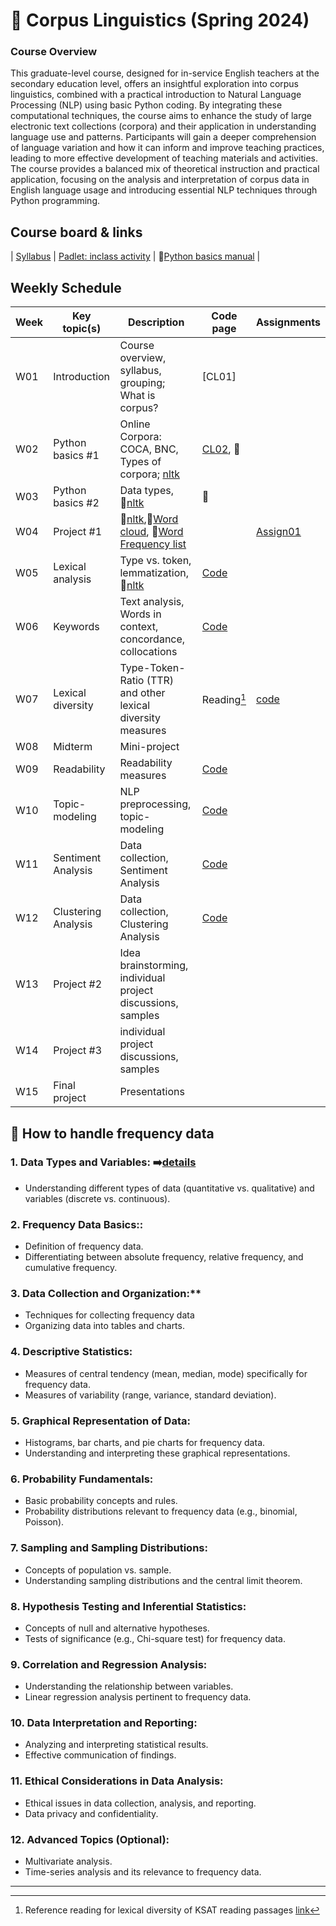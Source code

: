 # 🌿 Corpus Linguistics (Spring 2024)
### Course Overview

This graduate-level course, designed for in-service English teachers at the secondary education level, offers an insightful exploration into corpus linguistics, combined with a practical introduction to Natural Language Processing (NLP) using basic Python coding. By integrating these computational techniques, the course aims to enhance the study of large electronic text collections (corpora) and their application in understanding language use and patterns. Participants will gain a deeper comprehension of language variation and how it can inform and improve teaching practices, leading to more effective development of teaching materials and activities. The course provides a balanced mix of theoretical instruction and practical application, focusing on the analysis and interpretation of corpus data in English language usage and introducing essential NLP techniques through Python programming.

## Course board & links
| [Syllabus]() | [Padlet: inclass activity]() | 📗[Python basics manual](https://github.com/MK316/Coding4ET/blob/main/README.md) |

## Weekly Schedule

|Week|Key topic(s)|Description|Code page|Assignments|
|--|--|--|--|--|
|W01|Introduction|Course overview, syllabus, grouping; What is corpus?|[CL01]||
|W02|Python basics #1| Online Corpora: COCA, BNC, Types of corpora; [nltk](https://www.nltk.org/book/ch01.html)|[CL02](https://github.com/MK316/Spring2024/blob/main/Corpus/CL02.md), 📗||
|W03|Python basics #2|Data types, 🔸[nltk](https://www.nltk.org/book/ch01.html)|📗||
|W04|Project #1| 🔸[nltk](https://www.nltk.org/book/ch01.html),🔸[Word cloud](https://github.com/MK316/Spring2024/blob/main/Corpus/wordcloud.md), 🔸[Word Frequency list](https://github.com/MK316/Spring2024/blob/main/Corpus/NLP01.ipynb)||[Assign01](https://github.com/MK316/Spring2024/blob/main/Corpus/assignment/assign01.md)|
|W05|Lexical analysis|Type vs. token, lemmatization, 🔸[nltk](https://www.nltk.org/book/ch01.html)|[Code](https://github.com/MK316/Spring2024/blob/main/Corpus/TTR-and-lemmatization.ipynb)||
|W06|Keywords|Text analysis, Words in context, concordance, collocations|[Code](https://github.com/MK316/Spring2024/blob/main/Corpus/Words_in_context.ipynb)||
|W07|Lexical diversity|Type-Token-Ratio (TTR) and other lexical diversity measures|Reading[^1]|[code](https://github.com/MK316/Spring2024/blob/main/Corpus/Lexical-Diversity.ipynb)|
|W08|Midterm|Mini-project|||
|W09|Readability|Readability measures|[Code](https://github.com/MK316/Spring2024/blob/main/Corpus/Readability.ipynb)||
|W10|Topic-modeling| NLP preprocessing, topic-modeling|[Code](https://github.com/MK316/Spring2024/blob/main/Corpus/ClusterAnalysis.ipynb)||
|W11|Sentiment Analysis|Data collection, Sentiment Analysis|[Code](https://github.com/MK316/Spring2024/blob/main/Corpus/SentimentAnalysis.ipynb)||
|W12|Clustering Analysis|Data collection, Clustering Analysis|[Code](https://github.com/MK316/Spring2024/blob/main/Corpus/ClusterAnalysis.ipynb)||
|W13|Project #2|Idea brainstorming, individual project discussions, samples|||
|W14|Project #3|individual project discussions, samples|||
|W15|Final project|Presentations|||

## 📙 How to handle frequency data

### 1. **Data Types and Variables:** ➡️[details](https://github.com/MK316/Spring2024/blob/main/Corpus/L01.md)
+ Understanding different types of data (quantitative vs. qualitative) and variables (discrete vs. continuous).
### 2. **Frequency Data Basics::**
+ Definition of frequency data.
+ Differentiating between absolute frequency, relative frequency, and cumulative frequency.

### 3. **Data Collection and Organization:****

+ Techniques for collecting frequency data
+ Organizing data into tables and charts.

### 4. **Descriptive Statistics:**

+ Measures of central tendency (mean, median, mode) specifically for frequency data.
+ Measures of variability (range, variance, standard deviation).

### 5. **Graphical Representation of Data:**
+ Histograms, bar charts, and pie charts for frequency data.
+ Understanding and interpreting these graphical representations.

### 6. **Probability Fundamentals:**
+ Basic probability concepts and rules.
+ Probability distributions relevant to frequency data (e.g., binomial, Poisson).

### 7. **Sampling and Sampling Distributions:**
+ Concepts of population vs. sample.
+ Understanding sampling distributions and the central limit theorem.

### 8. Hypothesis Testing and Inferential Statistics:
+ Concepts of null and alternative hypotheses.
+ Tests of significance (e.g., Chi-square test) for frequency data.

### 9. **Correlation and Regression Analysis:**
+ Understanding the relationship between variables.
+ Linear regression analysis pertinent to frequency data.

### 10. **Data Interpretation and Reporting:**
+ Analyzing and interpreting statistical results.
+ Effective communication of findings.

### 11. **Ethical Considerations in Data Analysis:**
+ Ethical issues in data collection, analysis, and reporting.
+ Data privacy and confidentiality.

### 12. **Advanced Topics (Optional):**

+ Multivariate analysis.
+ Time-series analysis and its relevance to frequency data.

---
[^1]: Reference reading for lexical diversity of KSAT reading passages [link](https://www.kci.go.kr/kciportal/landing/article.kci?arti_id=ART002898744#none)
